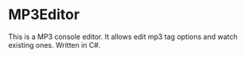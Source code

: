 # MP3Editor
This is a MP3 console editor. It allows edit mp3 tag options and watch existing ones. Written in C#.
